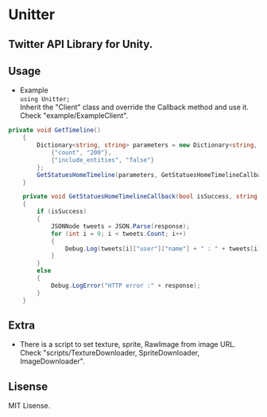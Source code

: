 # Unitter
## Twitter API Library for Unity.

## Usage
- Example  
`using Unitter;`  
Inherit the "Client" class and override the Callback method and use it.  
Check "example/ExampleClient".
```cs
private void GetTimeline()
    {
        Dictionary<string, string> parameters = new Dictionary<string, string>{
            {"count", "200"},
            {"include_entities", "false"}
        };
        GetStatuesHomeTimeline(parameters, GetStatuesHomeTimelineCallback);
    }

    private void GetStatuesHomeTimelineCallback(bool isSuccess, string response)
    {
        if (isSuccess)
        {
            JSONNode tweets = JSON.Parse(response);
            for (int i = 0; i < tweets.Count; i++)
            {
                Debug.Log(tweets[i]["user"]["name"] + " : " + tweets[i]["text"]);
            }
        }
        else
        {
            Debug.LogError("HTTP error :" + response);
        }
    }
```

## Extra
- There is a script to set texture, sprite, RawImage from image URL.  
Check "scripts/TextureDownloader, SpriteDownloader, ImageDownloader".  

## Lisense
MIT Lisense.